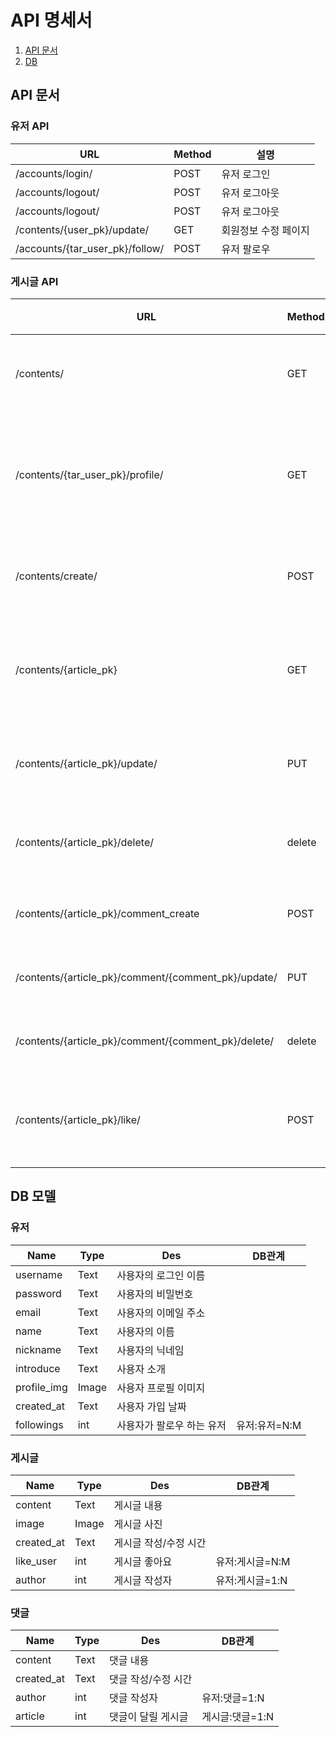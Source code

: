 # API 명세서


1. [API 문서](#API-문서)
2. [DB](#DB)

## API 문서 

### 유저 API

|         URL       |Method|설명 |
| ----------------- |------| ---------------------- |
| /accounts/login/   |POST| 유저 로그인  |
| /accounts/logout/   |POST| 유저 로그아웃  |
| /accounts/logout/   |POST| 유저 로그아웃  |
| /contents/{user_pk}/update/   |GET| 회원정보 수정 페이지  |
| /accounts/{tar_user_pk}/follow/   |POST| 유저 팔로우  |


### 게시글 API

|         URL       |Method|설명 |
| ----------------- |------| ---------------------- |
| /contents/   |GET| 메인 페이지  |
| /contents/{tar_user_pk}/profile/   |GET| 회원 프로필 페이지  |
| /contents/create/   |POST| 게시글 작성  |
| /contents/{article_pk}   |GET| 게시글 상세 정보  |
| /contents/{article_pk}/update/   |PUT| 게시글 수정  |
| /contents/{article_pk}/delete/   |delete| 게시글 삭제  |
| /contents/{article_pk}/comment_create   |POST| 댓글 작성  |
| /contents/{article_pk}/comment/{comment_pk}/update/   |PUT| 댓글 수정  |
| /contents/{article_pk}/comment/{comment_pk}/delete/   |delete| 댓글 삭제  |
| /contents/{article_pk}/like/   |POST| 게시글 좋아요  |








## DB 모델

### 유저

| Name  | Type | Des |DB관계 |
| ------|------ |------|------|
| username     | Text   | 사용자의 로그인 이름        |    |
| password     | Text   | 사용자의 비밀번호       |    |
| email        | Text   | 사용자의 이메일 주소    |    |
| name         | Text   | 사용자의 이름             |    |
| nickname     | Text   | 사용자의 닉네임           |    |
| introduce    | Text   | 사용자 소개           |    |
| profile_img  | Image  | 사용자 프로필 이미지           |    |
| created_at  | Text  | 사용자 가입 날짜           |    |
| followings  | int  | 사용자가 팔로우 하는 유저           |유저:유저=N:M    |



### 게시글

| Name  | Type | Des |DB관계 |
| ------|------ |------|------|
| content     | Text   | 게시글 내용     |    |
| image     | Image   | 게시글 사진       |    |
| created_at     | Text   | 게시글 작성/수정 시간  |    |
| like_user     | int   | 게시글 좋아요  |유저:게시글=N:M|
| author     | int   | 게시글 작성자  |유저:게시글=1:N|



### 댓글

| Name  | Type | Des |DB관계 |
| ------|------ |------|------|
| content     | Text   | 댓글 내용     |    |
| created_at     | Text   | 댓글 작성/수정 시간  |    |
| author     | int   | 댓글 작성자  |유저:댓글=1:N|
| article     | int   | 댓글이 달릴 게시글  |게시글:댓글=1:N|